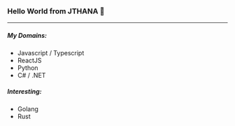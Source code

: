 ### Hello World from JTHANA 👋

---

##### My Domains: 
 - Javascript / Typescript
 - ReactJS
 - Python
 - C# / .NET

##### Interesting:
 - Golang
 - Rust

